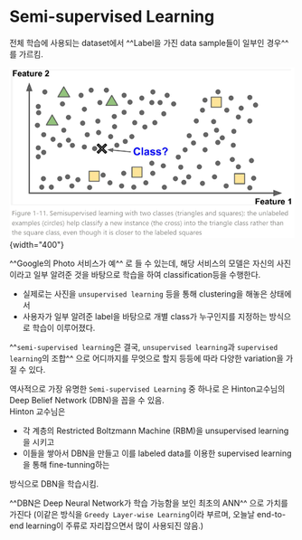 # Semi-supervised Learning

전체 학습에 사용되는 dataset에서 ^^Label을 가진 data sample들이 일부인 경우^^ 를 가르킴.

![](../img/ch00/semisupervised_learning.png){width="400"}

^^Google의 Photo 서비스가 예^^ 로 들 수 있는데, 해당 서비스의 모델은 자신의 사진이라고 일부 알려준 것을 바탕으로 학습을 하여 classification등을 수행한다. 

* 실제로는 사진을 `unsupervised learning` 등을 통해 clustering을 해놓은 상태에서 
* 사용자가 일부 알려준 label을 바탕으로 개별 class가 누구인지를 지정하는 방식으로 학습이 이루어졌다.

^^`semi-supervised learning`은 결국, `unsupervised learning`과 `supervised learning`의 조합^^ 으로 어디까지를 무엇으로 할지 등등에 따라 다양한 variation을 가질 수 있다.

역사적으로 가장 유명한 `Semi-supervised Learning` 중 하나로 은 Hinton교수님의 Deep Belief Network (DBN)을 꼽을 수 있음.  
Hinton 교수님은 

* 각 계층의 Restricted Boltzmann Machine (RBM)을 unsupervised learning을 시키고 
* 이들을 쌓아서 DBN을 만들고 이를 labeled data를 이용한 supervised learning을 통해 fine-tunning하는 

방식으로 DBN을 학습시킴.

^^DBN은 Deep Neural Network가 학습 가능함을 보인 최초의 ANN^^ 으로 가치를 가진다 (이같은 방식을 `Greedy Layer-wise Learning`이라 부르며, 오늘날 end-to-end learning이 주류로 자리잡으면서 많이 사용되진 않음.)